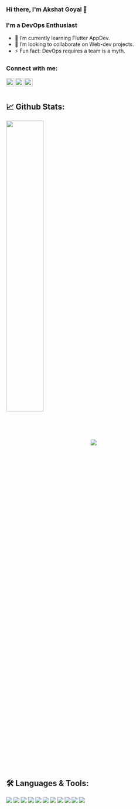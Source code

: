 ### Hi there, I'm Akshat Goyal 👋

### I'm a DevOps Enthusiast
- 🌱 I’m currently learning Flutter AppDev.
- 👯 I’m looking to collaborate on Web-dev projects.
- ⚡ Fun fact: DevOps requires a team is a  myth.

### Connect with me:
<a href="https://www.linkedin.com/in/akshat-goyal-3a082b190/">
  <img align="left" alt="Akshat's LinkedIn" width="22px" src="https://raw.githubusercontent.com/peterthehan/peterthehan/master/assets/linkedin.svg" />
</a>
<a href="https://www.instagram.com/akg._.16/">
  <img align="left" alt="Akshat's Instagram" width="22px" src="https://www.flaticon.com/svg/static/icons/svg/174/174855.svg" />
</a>
<a href="mailto: akshatgoyal1018@gmail.com">
  <img align="left" alt="Akshat's mail Id" width="22px" src="https://www.flaticon.com/svg/static/icons/svg/732/732200.svg" />
</a>
<br><br>

## 📈 **Github Stats:**
<img align="center" width=45% src="https://github-readme-stats.vercel.app/api?username=AkshatGoyal1018&&show_icons=true&title_color=ffffff&icon_color=bb2acf&text_color=daf7dc&bg_color=151515">
<img  src="https://github-readme-stats.vercel.app/api/top-langs/?username=AkshatGoyal1018&theme=dracula&&show_icons=true&title_color=ffffff&icon_color=bb2acf&text_color=daf7dc&bg_color=151515">

## 🛠️ **Languages & Tools:**

![](https://img.shields.io/badge/OS-Linux-informational?style=flat&logo=linux&logoColor=white&color=00ffff)
![](https://img.shields.io/badge/OS-Windows-informational?style=flat&logo=windows&logoColor=white&color=00ffff)
![](https://img.shields.io/badge/Shell-Bash-informational?style=flat&logo=gnu-bash&logoColor=white&color=00ffff)
![](https://img.shields.io/badge/Code-HTML-informational?style=flat&logo=htmlt5&logoColor=white&color=00ffff)
![](https://img.shields.io/badge/Code-C/C++-informational?style=flat&logo=c++&logoColor=white&color=00ffff)
![](https://img.shields.io/badge/Code-Java-informational?style=flat&logo=java&logoColor=white&color=00ffff)
![](https://img.shields.io/badge/Code-Dart-informational?style=flat&logo=dart&logoColor=white&color=00ffff)
![](https://img.shields.io/badge/Tools-Flutter-informational?style=flat&logo=flutter&logoColor=white&color=00ffff)
![](https://img.shields.io/badge/Tools-Jenkins-informational?style=flat&logo=jenkins&logoColor=white&color=00ffff)
![](https://img.shields.io/badge/Tools-Maven-informational?style=flat&logo=maven&logoColor=white&color=00ffff)
![](https://img.shields.io/badge/Tools-Git-informational?style=flat&logo=git&logoColor=white&color=00ffff)

